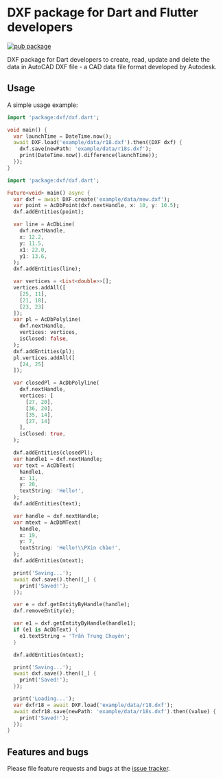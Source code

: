 # DXF package for Dart and Flutter developers
[![pub package](https://img.shields.io/pub/v/dxf.svg)](https://pub.dartlang.org/packages/dxf)

DXF package for Dart developers to create, read, update and delete the data in AutoCAD DXF file - a CAD data file format developed by Autodesk.

## Usage

A simple usage example:

```dart
import 'package:dxf/dxf.dart';

void main() {
  var launchTime = DateTime.now();
  await DXF.load('example/data/r18.dxf').then((DXF dxf) {
    dxf.save(newPath: 'example/data/r18s.dxf');
    print(DateTime.now().difference(launchTime));
  });
}
```

```dart
import 'package:dxf/dxf.dart';

Future<void> main() async {
  var dxf = await DXF.create('example/data/new.dxf');
  var point = AcDbPoint(dxf.nextHandle, x: 10, y: 10.5);
  dxf.addEntities(point);

  var line = AcDbLine(
    dxf.nextHandle,
    x: 12.2,
    y: 11.5,
    x1: 22.0,
    y1: 13.6,
  );
  dxf.addEntities(line);

  var vertices = <List<double>>[];
  vertices.addAll([
    [25, 11],
    [21, 18],
    [23, 23]
  ]);
  var pl = AcDbPolyline(
    dxf.nextHandle,
    vertices: vertices,
    isClosed: false,
  );
  dxf.addEntities(pl);
  pl.vertices.addAll([
    [24, 25]
  ]);

  var closedPl = AcDbPolyline(
    dxf.nextHandle,
    vertices: [
      [27, 20],
      [36, 20],
      [35, 14],
      [27, 14]
    ],
    isClosed: true,
  );

  dxf.addEntities(closedPl);
  var handle1 = dxf.nextHandle;
  var text = AcDbText(
    handle1,
    x: 11,
    y: 20,
    textString: 'Hello!',
  );
  dxf.addEntities(text);

  var handle = dxf.nextHandle;
  var mtext = AcDbMText(
    handle,
    x: 19,
    y: 7,
    textString: 'Hello!\\PXin chào!',
  );
  dxf.addEntities(mtext);

  print('Saving...');
  await dxf.save().then((_) {
    print('Saved!');
  });

  var e = dxf.getEntityByHandle(handle);
  dxf.removeEntity(e);

  var e1 = dxf.getEntityByHandle(handle1);
  if (e1 is AcDbText) {
    e1.textString = 'Trần Trung Chuyên';
  }

  dxf.addEntities(mtext);

  print('Saving...');
  await dxf.save().then((_) {
    print('Saved!');
  });

  print('Loading...');
  var dxfr18 = await DXF.load('example/data/r18.dxf');
  await dxfr18.save(newPath: 'example/data/r18s.dxf').then((value) {
    print('Saved!');
  });
}
```

## Features and bugs

Please file feature requests and bugs at the [issue tracker][tracker].

[tracker]: https://github.com/chuyentt/dxf/issues
